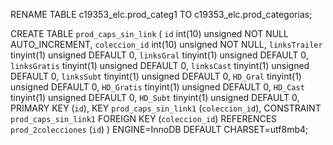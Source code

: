 RENAME TABLE c19353_elc.prod_categ1 TO c19353_elc.prod_categorias;

CREATE TABLE `prod_caps_sin_link` (
  `id` int(10) unsigned NOT NULL AUTO_INCREMENT,
  `coleccion_id` int(10) unsigned NOT NULL,
  `linksTrailer` tinyint(1) unsigned DEFAULT 0,
  `linksGral` tinyint(1) unsigned DEFAULT 0,
  `linksGratis` tinyint(1) unsigned DEFAULT 0,
  `linksCast` tinyint(1) unsigned DEFAULT 0,
  `linksSubt` tinyint(1) unsigned DEFAULT 0,
  `HD_Gral` tinyint(1) unsigned DEFAULT 0,
  `HD_Gratis` tinyint(1) unsigned DEFAULT 0,
  `HD_Cast` tinyint(1) unsigned DEFAULT 0,
  `HD_Subt` tinyint(1) unsigned DEFAULT 0,
  PRIMARY KEY (`id`),
  KEY `prod_caps_sin_link1` (`coleccion_id`),
  CONSTRAINT `prod_caps_sin_link1` FOREIGN KEY (`coleccion_id`) REFERENCES `prod_2colecciones` (`id`)
) ENGINE=InnoDB DEFAULT CHARSET=utf8mb4;